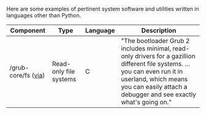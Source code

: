 Here are some examples of pertinent system software and utilities
written in languages other than Python.

| Component | Type | Language | Description|
|-----------|------|----------|------------|
| /grub-core/fs ([via](http://ask.metafilter.com/230728/NTFS-FAT-HFS-Drowning-in-Acronyms#3339280)) | Read-only file systems | C | "The bootloader Grub 2 includes minimal, read-only drivers for a gazillion different file systems. ... you can even run it in userland, which means you can easily attach a debugger and see exactly what's going on." |
